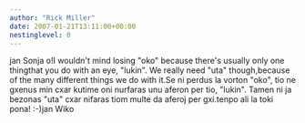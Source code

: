 ```yaml
---
author: "Rick Miller"
date: 2007-01-21T13:11:00+00:00
nestinglevel: 0
---
```

jan Sonja o!I wouldn't mind losing "oko" because there's usually only one thingthat you do with an eye, "lukin". We really need "uta" though,because of the many different things we do with it.Se ni perdus la vorton "oko", tio ne gxenus min cxar kutime oni nurfaras unu aferon per tio, "lukin". Tamen ni ja bezonas "uta" cxar nifaras tiom multe da aferoj per gxi.tenpo ali la toki pona! :-)jan Wiko